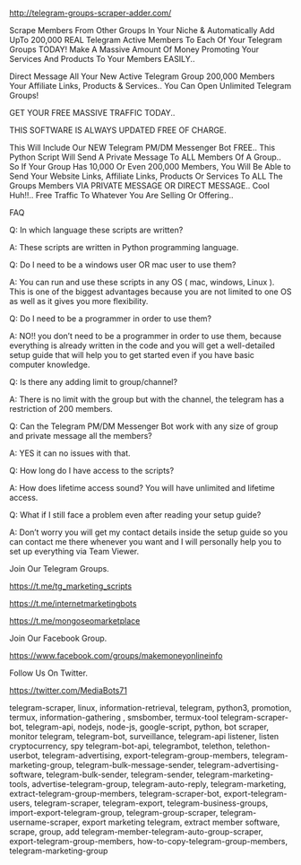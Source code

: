 http://telegram-groups-scraper-adder.com/


Scrape Members From Other Groups In Your Niche & Automatically Add UpTo 200,000 REAL Telegram Active Members To Each Of Your Telegram Groups TODAY! Make A Massive Amount Of Money Promoting Your Services And Products To Your Members EASILY..

Direct Message All Your New Active Telegram Group 200,000 Members Your Affiliate Links, Products & Services.. You Can Open Unlimited Telegram Groups!

GET YOUR FREE MASSIVE TRAFFIC TODAY..

THIS SOFTWARE IS ALWAYS UPDATED FREE OF CHARGE.

This Will Include Our NEW Telegram PM/DM Messenger Bot FREE.. This Python Script Will Send A Private Message To ALL Members Of A Group.. So If Your Group Has 10,000 Or Even 200,000 Members, You Will Be Able to Send Your Website Links, Affiliate Links, Products Or Services To ALL The Groups Members VIA PRIVATE MESSAGE OR DIRECT MESSAGE.. Cool Huh!!.. Free Traffic To Whatever You Are Selling Or Offering.. 

FAQ

Q: In which language these scripts are written?

A: These scripts are written in Python programming language.

Q: Do I need to be a windows user OR mac user to use them?

A: You can run and use these scripts in any OS ( mac, windows, Linux ). This is one of the biggest advantages because you are not limited to one OS as well as it gives you more flexibility.

Q: Do I need to be a programmer in order to use them?

A: NO!! you don’t need to be a programmer in order to use them, because everything is already written in the code and you will get a well-detailed setup guide that will help you to get started even if you have basic computer knowledge.

Q: Is there any adding limit to group/channel?

A: There is no limit with the group but with the channel, the telegram has a restriction of 200 members.

Q: Can the Telegram PM/DM Messenger Bot work with any size of group and private message all the members?

A: YES it can no issues with that.

Q: How long do I have access to the scripts?

A: How does lifetime access sound? You will have unlimited and lifetime access.

Q: What if I still face a problem even after reading your setup guide?

A: Don’t worry you will get my contact details inside the setup guide so you can contact me there whenever you want and I will personally help you to set up everything via Team Viewer.



Join Our Telegram Groups.

https://t.me/tg_marketing_scripts

https://t.me/internetmarketingbots

https://t.me/mongoseomarketplace


Join Our Facebook Group.


https://www.facebook.com/groups/makemoneyonlineinfo


Follow Us On Twitter.

https://twitter.com/MediaBots71


telegram-scraper, linux, information-retrieval, telegram, python3, promotion, termux, information-gathering , smsbomber, termux-tool telegram-scraper-bot, telegram-api, nodejs, node-js, google-script, python, bot scraper, monitor telegram, telegram-bot, surveillance, telegram-api listener, listen cryptocurrency, spy telegram-bot-api, telegrambot, telethon, telethon-userbot, telegram-advertising, export-telegram-group-members, telegram-marketing-group, telegram-bulk-message-sender, telegram-advertising-software, telegram-bulk-sender, telegram-sender, telegram-marketing-tools, advertise-telegram-group, telegram-auto-reply, telegram-marketing, extract-telegram-group-members, telegram-scraper-bot, export-telegram-users, telegram-scraper, telegram-export, telegram-business-groups, import-export-telegram-group, telegram-group-scraper, telegram-username-scraper, export marketing telegram, extract member software, scrape, group, add telegram-member-telegram-auto-group-scraper, export-telegram-group-members, how-to-copy-telegram-group-members, telegram-marketing-group
